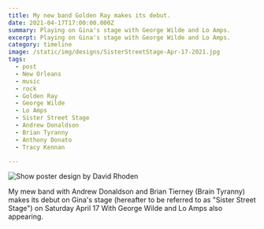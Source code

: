 ```yaml
---
title: My new band Golden Ray makes its debut.
date: 2021-04-17T17:00:00.000Z
summary: Playing on Gina's stage with George Wilde and Lo Amps.
excerpt: Playing on Gina's stage with George Wilde and Lo Amps.
category: timeline
image: /static/img/designs/SisterStreetStage-Apr-17-2021.jpg
tags:
  - post 
  - New Orleans
  - music
  - rock
  - Golden Ray
  - George Wilde
  - Lo Amps
  - Sister Street Stage
  - Andrew Donaldson
  - Brian Tyranny
  - Anthony Donato
  - Tracy Kennan

---
```


![Show poster design by David Rhoden](/static/img/designs/SisterStreetStage-Apr-17-2021.jpg)

My mew band with Andrew Donaldson and Brian Tierney (Brain Tyranny) makes its debut on Gina's stage (hereafter to be referred to as "Sister Street Stage") on Saturday April 17 With George Wilde and Lo Amps also appearing.

